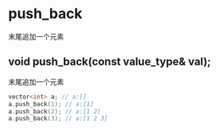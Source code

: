 # push_back
末尾追加一个元素


## void push_back(const value_type& val);
末尾追加一个元素
```cpp
vector<int> a; // a:[]
a.push_back(1); // a:[1]
a.push_back(2); // a:[1 2]
a.push_back(3); // a:[1 2 3]
```
